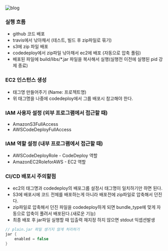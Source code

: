 ![blog](https://postfiles.pstatic.net/MjAyMTEyMjFfNDIg/MDAxNjQwMDc3ODQ1NjI3.E2EKQ8_xdv7Woclhq5nerAwC0815DtbkTXLhIraIqwEg.swSqKiM0n-ZRWQSTFfjzdfYhT-3muMwmx24dDZSSRzwg.PNG.getinthere/Screenshot_18.png?type=w773)

### 실행 흐름
- github 코드 배포
- travis에서 낚아채서 (테스트, 빌드 후 zip파일로 묶기)
- s3에 zip 파일 배포
- codedeploy에서 zip파일 낚아채서 ec2에 배포 (자동으로 압축 풀림)
- 배포된 파일에 build/libs/*.jar 파일을 복사해서 실행(실행전 이전에 실행된 pid 강제 종료)

### EC2 인스턴스 생성
- 태그명 만들어주기 (Name: 프로젝트명)
- 위 태그명을 나중에 codedeploy에서 그룹 배포시 참고해야 한다.

### IAM 사용자 설정 (외부 프로그램에서 접근할 때)
- AmazonS3FullAccess
- AWSCodeDeployFullAccess

### IAM 역할 설정 (내부 프로그램에서 접근할 때)
- AWSCodeDeployRole   - CodeDeploy 역할
- AmazonEC2RoleforAWS - EC2 역할

### CI/CD 배포시 주의할점
- ec2의 태그명과 codedeploy의 배포그룹 설정시 태그명이 일치하기만 하면 된다.
- S3에 배포시에 코드 전체를 배포하는게 아니라 배포전에 zip파일로 압축해서 던진다.
- zip파일로 압축해서 던진 파일을 codedeploy하게 되면 bundle_type에 맞게 자동으로 압축이 풀려서 배포된다.(새로운 기능)
- 최종 배포 후 jar파일 실행할 때 입출력 재지정 하지 않으면 stdout 익셉션발생

```gradle
// plain.jar 파일 생기지 않게 처리하기
jar {
	enabled = false 
}
```